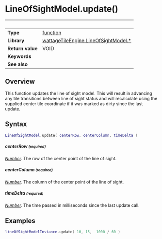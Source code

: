 # LineOfSightModel.update()

|                      | &nbsp;
| -------------------- | ---------------------------------------------------------------
| __Type__             | [function](http://docs.coronalabs.com/api/type/Function.html)
| __Library__          | [wattageTileEngine.LineOfSightModel.*](type_lineOfSightModel.markdown)
| __Return value__     | VOID
| __Keywords__         |
| __See also__         |


## Overview

This function updates the line of sight model.  This will result in
advancing any tile transitions between line of sight status and will
recalculate using the supplied center tile coordinate if it was marked
as dirty since the last update.


## Syntax

``````lua
LineOfSightModel.update( centerRow, centerColumn, timeDelta )
``````

##### centerRow <small>(required)</small>
_[Number](https://docs.coronalabs.com/api/type/Number.html)._
The row of the center point of the line of sight.

##### centerColumn <small>(required)</small>
_[Number](https://docs.coronalabs.com/api/type/Number.html)._
The column of the center point of the line of sight.

##### timeDelta <small>(required)</small>
_[Number](https://docs.coronalabs.com/api/type/Number.html)._
The time passed in milliseconds since the last update call.

## Examples

``````lua
lineOfSightModelInstance.update( 10, 15,  1000 / 60 )
``````